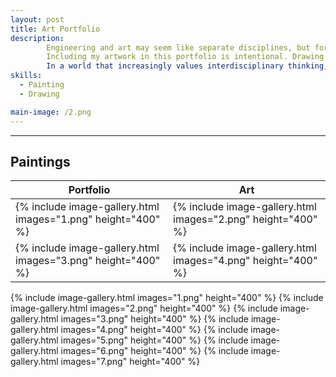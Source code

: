 ```yaml
---
layout: post
title: Art Portfolio
description:  
        Engineering and art may seem like separate disciplines, but for me, they are deeply interconnected. My art portraits reflect how I see the world, with attention to detail, structure, and emotion. Just as engineering solves problems with precision and purpose, art captures complexity and human nuance.  
        Including my artwork in this portfolio is intentional. Drawing portraits has taught me how to observe closely, think spatially, and approach challenges creatively which are skills that are just as essential in engineering as they are in the studio!  
        In a world that increasingly values interdisciplinary thinking, I believe that blending art with engineering leads to more thoughtful, and human focused design. This portfolio represents not just what I can build, but how I think: creatively, critically, and holistically.  
skills: 
  - Painting
  - Drawing

main-image: /2.png
---
```


---
## Paintings

| Portfolio | Art |
|----------|----------|
|{% include image-gallery.html images="1.png" height="400" %} | {% include image-gallery.html images="2.png" height="400" %}|
|{% include image-gallery.html images="3.png" height="400" %} | {% include image-gallery.html images="4.png" height="400" %} |
{% include image-gallery.html images="1.png" height="400" %}
{% include image-gallery.html images="2.png" height="400" %}
{% include image-gallery.html images="3.png" height="400" %}
{% include image-gallery.html images="4.png" height="400" %}
{% include image-gallery.html images="5.png" height="400" %}
{% include image-gallery.html images="6.png" height="400" %}
{% include image-gallery.html images="7.png" height="400" %}
